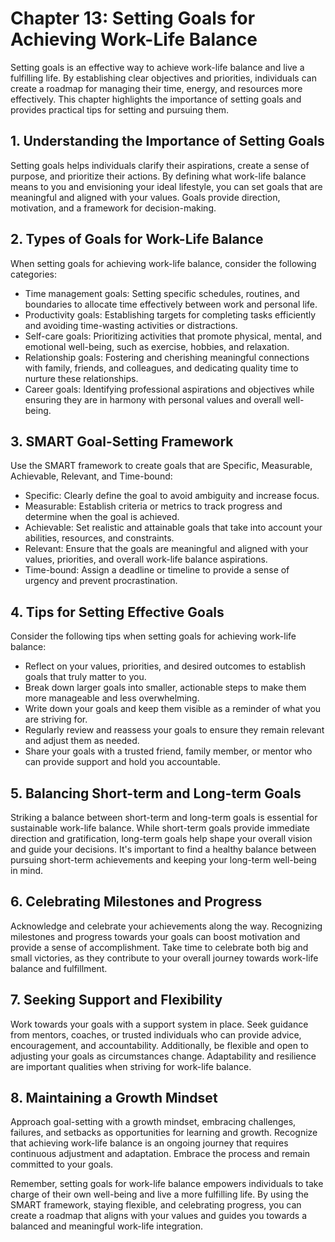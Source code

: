 Chapter 13: Setting Goals for Achieving Work-Life Balance
=========================================================

Setting goals is an effective way to achieve work-life balance and live a fulfilling life. By establishing clear objectives and priorities, individuals can create a roadmap for managing their time, energy, and resources more effectively. This chapter highlights the importance of setting goals and provides practical tips for setting and pursuing them.

**1. Understanding the Importance of Setting Goals**
----------------------------------------------------

Setting goals helps individuals clarify their aspirations, create a sense of purpose, and prioritize their actions. By defining what work-life balance means to you and envisioning your ideal lifestyle, you can set goals that are meaningful and aligned with your values. Goals provide direction, motivation, and a framework for decision-making.

**2. Types of Goals for Work-Life Balance**
-------------------------------------------

When setting goals for achieving work-life balance, consider the following categories:

* Time management goals: Setting specific schedules, routines, and boundaries to allocate time effectively between work and personal life.
* Productivity goals: Establishing targets for completing tasks efficiently and avoiding time-wasting activities or distractions.
* Self-care goals: Prioritizing activities that promote physical, mental, and emotional well-being, such as exercise, hobbies, and relaxation.
* Relationship goals: Fostering and cherishing meaningful connections with family, friends, and colleagues, and dedicating quality time to nurture these relationships.
* Career goals: Identifying professional aspirations and objectives while ensuring they are in harmony with personal values and overall well-being.

**3. SMART Goal-Setting Framework**
-----------------------------------

Use the SMART framework to create goals that are Specific, Measurable, Achievable, Relevant, and Time-bound:

* Specific: Clearly define the goal to avoid ambiguity and increase focus.
* Measurable: Establish criteria or metrics to track progress and determine when the goal is achieved.
* Achievable: Set realistic and attainable goals that take into account your abilities, resources, and constraints.
* Relevant: Ensure that the goals are meaningful and aligned with your values, priorities, and overall work-life balance aspirations.
* Time-bound: Assign a deadline or timeline to provide a sense of urgency and prevent procrastination.

**4. Tips for Setting Effective Goals**
---------------------------------------

Consider the following tips when setting goals for achieving work-life balance:

* Reflect on your values, priorities, and desired outcomes to establish goals that truly matter to you.
* Break down larger goals into smaller, actionable steps to make them more manageable and less overwhelming.
* Write down your goals and keep them visible as a reminder of what you are striving for.
* Regularly review and reassess your goals to ensure they remain relevant and adjust them as needed.
* Share your goals with a trusted friend, family member, or mentor who can provide support and hold you accountable.

**5. Balancing Short-term and Long-term Goals**
-----------------------------------------------

Striking a balance between short-term and long-term goals is essential for sustainable work-life balance. While short-term goals provide immediate direction and gratification, long-term goals help shape your overall vision and guide your decisions. It's important to find a healthy balance between pursuing short-term achievements and keeping your long-term well-being in mind.

**6. Celebrating Milestones and Progress**
------------------------------------------

Acknowledge and celebrate your achievements along the way. Recognizing milestones and progress towards your goals can boost motivation and provide a sense of accomplishment. Take time to celebrate both big and small victories, as they contribute to your overall journey towards work-life balance and fulfillment.

**7. Seeking Support and Flexibility**
--------------------------------------

Work towards your goals with a support system in place. Seek guidance from mentors, coaches, or trusted individuals who can provide advice, encouragement, and accountability. Additionally, be flexible and open to adjusting your goals as circumstances change. Adaptability and resilience are important qualities when striving for work-life balance.

**8. Maintaining a Growth Mindset**
-----------------------------------

Approach goal-setting with a growth mindset, embracing challenges, failures, and setbacks as opportunities for learning and growth. Recognize that achieving work-life balance is an ongoing journey that requires continuous adjustment and adaptation. Embrace the process and remain committed to your goals.

Remember, setting goals for work-life balance empowers individuals to take charge of their own well-being and live a more fulfilling life. By using the SMART framework, staying flexible, and celebrating progress, you can create a roadmap that aligns with your values and guides you towards a balanced and meaningful work-life integration.
